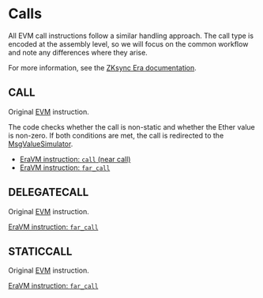 # Calls

All EVM call instructions follow a similar handling approach. The call type is encoded at the assembly level, so we will focus on the common workflow and note any differences where they arise.

For more information, see the [ZKsync Era documentation](https://docs.zksync.io/zksync-protocol/differences/evm-instructions#call-staticcall-delegatecall).



## CALL

Original [EVM](https://www.evm.codes/#f1?fork=shanghai) instruction.

The code checks whether the call is non-static and whether the Ether value is non-zero. If both conditions are met, the call is redirected to the [MsgValueSimulator](../../03-system-contracts.md#ether-value-simulator).

- [EraVM instruction: `call` (near call)](https://matter-labs.github.io/eravm-spec/spec.html#NearCallDefinition)
- [EraVM instruction: `far_call`](https://matter-labs.github.io/eravm-spec/spec.html#FarCalls)



## DELEGATECALL

Original [EVM](https://www.evm.codes/#f4?fork=shanghai) instruction.

[EraVM instruction: `far_call`](https://matter-labs.github.io/eravm-spec/spec.html#FarCalls)



## STATICCALL

Original [EVM](https://www.evm.codes/#fa?fork=shanghai) instruction.

[EraVM instruction: `far_call`](https://matter-labs.github.io/eravm-spec/spec.html#FarCalls)
